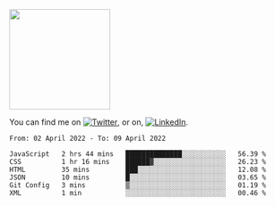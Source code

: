 <!-- ![visitors](https://visitor-badge.glitch.me/badge?page_id=page.id) -->

<img height="180em" src="https://github-readme-stats.vercel.app/api?username=alihernandez&show_icons=true&hide_border=true&&count_private=true&include_all_commits=true" />

<!-- Actual text -->

You can find me on [![Twitter][1.2]][1], or on, [![LinkedIn][2.2]][2].

<!-- Icons -->

[1.2]: http://i.imgur.com/wWzX9uB.png (twitter icon without padding)
[2.2]: https://raw.githubusercontent.com/MartinHeinz/MartinHeinz/master/linkedin-3-16.png (LinkedIn icon without padding)

<!-- Links to your social media accounts -->

[1]: https://twitter.com/phantomramen
[2]: https://www.linkedin.com/in/ali-hernandez-96b1b71a9/

<!--START_SECTION:waka-->

```text
From: 02 April 2022 - To: 09 April 2022

JavaScript   2 hrs 44 mins   ██████████████░░░░░░░░░░░   56.39 %
CSS          1 hr 16 mins    ██████▓░░░░░░░░░░░░░░░░░░   26.23 %
HTML         35 mins         ███░░░░░░░░░░░░░░░░░░░░░░   12.08 %
JSON         10 mins         █░░░░░░░░░░░░░░░░░░░░░░░░   03.65 %
Git Config   3 mins          ▒░░░░░░░░░░░░░░░░░░░░░░░░   01.19 %
XML          1 min           ░░░░░░░░░░░░░░░░░░░░░░░░░   00.46 %
```

<!--END_SECTION:waka-->
